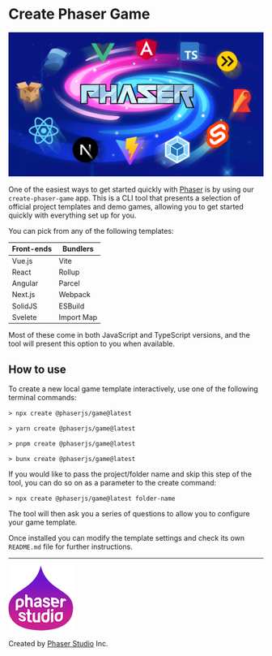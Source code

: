 # Create Phaser Game

![image](phaser-create-game.png)

One of the easiest ways to get started quickly with [Phaser](https://phaser.io) is by using our `create-phaser-game` app. This is a CLI tool that presents a selection of official project templates and demo games, allowing you to get started quickly with everything set up for you.

You can pick from any of the following templates:

| Front-ends | Bundlers |
| --------- | ------- |
| Vue.js | Vite |
| React | Rollup |
| Angular | Parcel |
| Next.js | Webpack |
| SolidJS | ESBuild |
| Svelete | Import Map |

Most of these come in both JavaScript and TypeScript versions, and the tool will present this option to you when available.

## How to use

To create a new local game template interactively, use one of the following terminal commands:

```
> npx create @phaserjs/game@latest
```

```
> yarn create @phaserjs/game@latest
```

```
> pnpm create @phaserjs/game@latest
```

```
> bunx create @phaserjs/game@latest
```

If you would like to pass the project/folder name and skip this step of the tool, you can do so on as a parameter to the create command:

```
> npx create @phaserjs/game@latest folder-name
```

The tool will then ask you a series of questions to allow you to configure your game template.

Once installed you can modify the template settings and check its own `README.md` file for further instructions.

---

![Phaser Studio](phaser-studio-128.png)

Created by [Phaser Studio](https://phaser.io) Inc.
